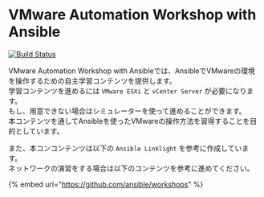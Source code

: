 # VMware Automation Workshop with Ansible

[![Build Status](https://travis-ci.org/sky-joker/ansible-vmware-workshops.svg?branch=master)](https://travis-ci.org/sky-joker/ansible-vmware-workshops)

VMware Automation Workshop with Ansibleでは、AnsibleでVMwareの環境を操作するための自主学習コンテンツを提供します。  
学習コンテンツを進めるには `VMware ESXi` と `vCenter Server` が必要になります。  
もし、用意できない場合はシミュレーターを使って進めることができます。  
本コンテンツを通してAnsibleを使ったVMwareの操作方法を習得することを目的としています。

また、本コンコンテンツは以下の `Ansible Linklight` を参考に作成しています。  
ネットワークの演習をする場合は以下のコンテンツを参考に進めてください。

{% embed url="https://github.com/ansible/workshops" %}
